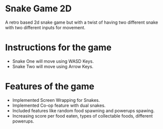 # Snake Game 2D
A retro based 2d snake game but with a twist of having two different snake with two different inputs for movement.

# Instructions for the game
- Snake One will move using WASD Keys.
- Snake Two will move using Arrow Keys.

# Features of the game
- Implemented Screen Wrapping for Snakes.
- Implemented Co-op feature with dual snakes.
- Included features like random food spawning and powerups spawing.
- Increasing score per food eaten, types of collectable foods, different powerups. 
